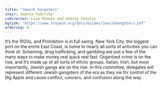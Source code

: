 ```yaml
---
title: "Jewish Gangsters"
chair: Sophia Yuditsky
codirector: Lina Khamze and Andrey Sokolov
bglink: "https://www.stuymun.org/docs/Guides/jewishGangsters.pdf"
ordering: 8
---
```

It’s the 1920s, and Prohibition is in full swing. New York City, the biggest port on the entire East Coast, is home to nearly all sorts of activities you can think of. Scheming, drug trafficking, and gambling are just a few of the many ways to make money real quick real fast. Organized crime is on the rise, and it’s made up of all sorts of ethnic groups. Italian, Irish, but most importantly, Jewish gangs are on the rise. In this committee, delegates will represent different Jewish gangsters of the era as they vie for control of the Big Apple and cause conflict, concern, and confusion along the way.
